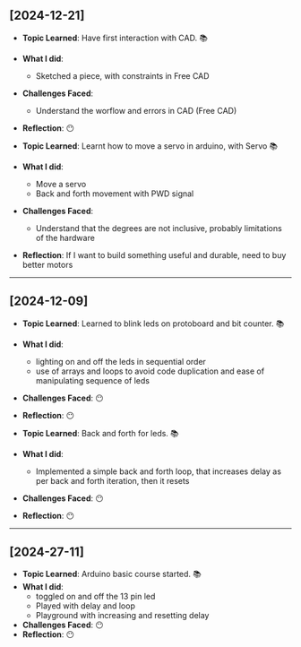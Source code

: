 ## [2024-12-21]

- **Topic Learned**: Have first interaction with CAD. 📚
- **What I did**:  
    - Sketched a piece, with constraints in Free CAD
- **Challenges Faced**: 
    - Understand the worflow and errors in CAD (Free CAD)
- **Reflection**: 😶

- **Topic Learned**: Learnt how to move a servo in arduino, with Servo 📚
- **What I did**:  
    - Move a servo
    - Back and forth movement with PWD signal
- **Challenges Faced**: 
    - Understand that the degrees are not inclusive, probably limitations of the hardware
- **Reflection**: If I want to build something useful and durable, need to buy better motors

---

## [2024-12-09]

- **Topic Learned**: Learned to blink leds on protoboard and bit counter. 📚
- **What I did**:  
    - lighting on and off the leds in sequential order
    - use of arrays and loops to avoid code duplication and ease of manipulating sequence of leds
- **Challenges Faced**: 😶
- **Reflection**: 😶

- **Topic Learned**: Back and forth for leds. 📚
- **What I did**:  
    - Implemented a simple back and forth loop, that increases delay as per back and forth iteration, then it resets
- **Challenges Faced**: 😶
- **Reflection**: 😶
--- 
## [2024-27-11]

- **Topic Learned**: Arduino basic course started. 📚
- **What I did**:  
    - toggled on and off the 13 pin led
    - Played with delay and loop
    - Playground with increasing and resetting delay
- **Challenges Faced**: 😶
- **Reflection**: 😶



